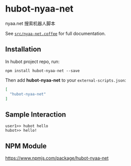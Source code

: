 # hubot-nyaa-net

nyaa.net 搜索机器人脚本

See [`src/nyaa-net.coffee`](src/nyaa-net.coffee) for full documentation.

## Installation

In hubot project repo, run:

`npm install hubot-nyaa-net --save`

Then add **hubot-nyaa-net** to your `external-scripts.json`:

```json
[
  "hubot-nyaa-net"
]
```

## Sample Interaction

```
user1>> hubot hello
hubot>> hello!
```

## NPM Module

https://www.npmjs.com/package/hubot-nyaa-net
